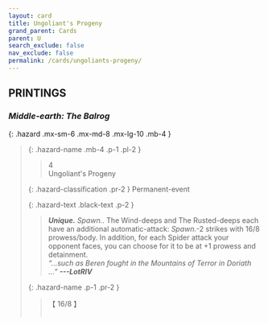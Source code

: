 ```yaml
---
layout: card
title: Ungoliant's Progeny
grand_parent: Cards
parent: U
search_exclude: false
nav_exclude: false
permalink: /cards/ungoliants-progeny/
---
```


## PRINTINGS


### _Middle-earth: The Balrog_

{: .hazard .mx-sm-6 .mx-md-8 .mx-lg-10 .mb-4 }
> {: .hazard-name .mb-4 .p-1 .pl-2 }
> > <div class="hazard-mp">4</div>
> > <div class="card-name">Ungoliant's Progeny</div>
>
> {: .hazard-classification .pr-2 }
> Permanent-event
>
> {: .hazard-text .black-text .p-2 }
> > _**Unique.**_ _Spawn._. The Wind-deeps and The Rusted-deeps each have an additional automatic-attack: _Spawn._-2 strikes with 16/8 prowess/body. In addition, for each Spider attack your opponent faces, you can choose for it to be at +1 prowess and detainment.   <br>_“...such as Beren fought in the Mountains of Terror in Doriath ...”_ ***---&#65279;LotRIV*** 
>
> {: .hazard-name .p-1 .pr-2 }
> > <div class="card-shield">【 16/8 】</div>
> > <div class="card-corruption">&nbsp;</div>
